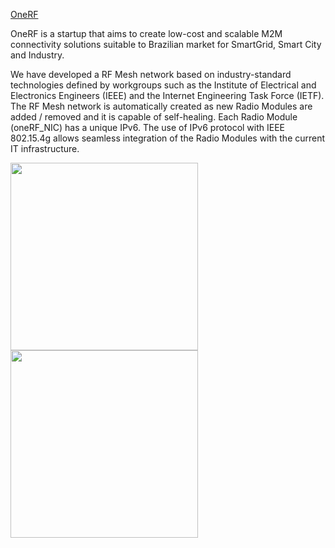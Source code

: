 [OneRF](http://onerf.com.br/)

OneRF is a startup that aims to create low-cost and scalable M2M connectivity solutions suitable to Brazilian market for SmartGrid, Smart City and Industry.

We have developed a RF Mesh network based on industry-standard technologies defined by workgroups such as the Institute of Electrical and Electronics Engineers (IEEE) and the Internet Engineering Task Force (IETF).
The RF Mesh network is automatically created as new Radio Modules are added / removed and it is capable of self-healing.
Each Radio Module (oneRF_NIC) has a unique IPv6. The use of IPv6 protocol with IEEE 802.15.4g
allows seamless integration of the Radio Modules with the current IT infrastructure.


<img style=" display:inline" src="Ilustrations/Others/oneRF_FC_v02.jpg" width="300" alt=""/>

<img style=" display:inline" src="Ilustrations/Others/oneRF_Base_COM_v04.jpg" width="300" alt=""/>